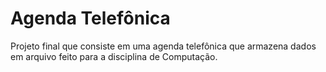 # Agenda Telefônica
Projeto final que consiste em uma agenda telefônica que armazena dados em arquivo feito para a disciplina de Computação.
